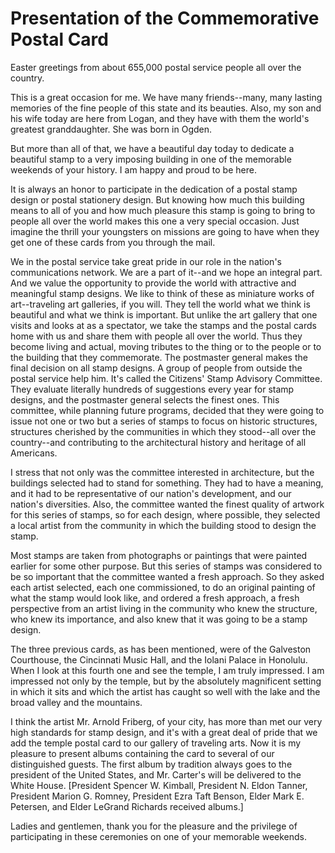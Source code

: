# Presentation of the Commemorative Postal Card

Easter greetings from about 655,000 postal service people all over the
country.

This is a great occasion for me. We have many friends--many, many lasting
memories of the fine people of this state and its beauties. Also, my son and
his wife today are here from Logan, and they have with them the world's
greatest granddaughter. She was born in Ogden.

But more than all of that, we have a beautiful day today to dedicate a
beautiful stamp to a very imposing building in one of the memorable weekends
of your history. I am happy and proud to be here.

It is always an honor to participate in the dedication of a postal stamp
design or postal stationery design. But knowing how much this building means
to all of you and how much pleasure this stamp is going to bring to people all
over the world makes this one a very special occasion. Just imagine the thrill
your youngsters on missions are going to have when they get one of these cards
from you through the mail.

We in the postal service take great pride in our role in the nation's
communications network. We are a part of it--and we hope an integral part. And
we value the opportunity to provide the world with attractive and meaningful
stamp designs. We like to think of these as miniature works of art--traveling
art galleries, if you will. They tell the world what we think is beautiful and
what we think is important. But unlike the art gallery that one visits and
looks at as a spectator, we take the stamps and the postal cards home with us
and share them with people all over the world. Thus they become living and
actual, moving tributes to the thing or to the people or to the building that
they commemorate. The postmaster general makes the final decision on all stamp
designs. A group of people from outside the postal service help him. It's
called the Citizens' Stamp Advisory Committee. They evaluate literally
hundreds of suggestions every year for stamp designs, and the postmaster
general selects the finest ones. This committee, while planning future
programs, decided that they were going to issue not one or two but a series of
stamps to focus on historic structures, structures cherished by the
communities in which they stood--all over the country--and contributing to the
architectural history and heritage of all Americans.

I stress that not only was the committee interested in architecture, but the
buildings selected had to stand for something. They had to have a meaning, and
it had to be representative of our nation's development, and our nation's
diversities. Also, the committee wanted the finest quality of artwork for this
series of stamps, so for each design, where possible, they selected a local
artist from the community in which the building stood to design the stamp.

Most stamps are taken from photographs or paintings that were painted earlier
for some other purpose. But this series of stamps was considered to be so
important that the committee wanted a fresh approach. So they asked each
artist selected, each one commissioned, to do an original painting of what the
stamp would look like, and ordered a fresh approach, a fresh perspective from
an artist living in the community who knew the structure, who knew its
importance, and also knew that it was going to be a stamp design.

The three previous cards, as has been mentioned, were of the Galveston
Courthouse, the Cincinnati Music Hall, and the Iolani Palace in Honolulu. When
I look at this fourth one and see the temple, I am truly impressed. I am
impressed not only by the temple, but by the absolutely magnificent setting in
which it sits and which the artist has caught so well with the lake and the
broad valley and the mountains.

I think the artist Mr. Arnold Friberg, of your city, has more than met our
very high standards for stamp design, and it's with a great deal of pride that
we add the temple postal card to our gallery of traveling arts. Now it is my
pleasure to present albums containing the card to several of our distinguished
guests. The first album by tradition always goes to the president of the
United States, and Mr. Carter's will be delivered to the White House.
[President Spencer W. Kimball, President N. Eldon Tanner, President Marion G.
Romney, President Ezra Taft Benson, Elder Mark E. Petersen, and Elder LeGrand
Richards received albums.]

Ladies and gentlemen, thank you for the pleasure and the privilege of
participating in these ceremonies on one of your memorable weekends.

